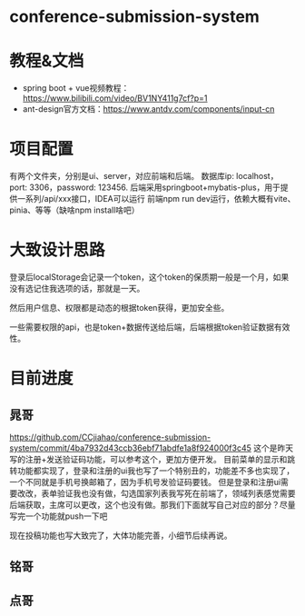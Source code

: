 # conference-submission-system

# 教程&文档
- spring boot + vue视频教程：https://www.bilibili.com/video/BV1NY411g7cf?p=1
- ant-design官方文档：https://www.antdv.com/components/input-cn  

# 项目配置
有两个文件夹，分别是ui、server，对应前端和后端。
数据库ip: localhost，port: 3306，password: 123456.
后端采用springboot+mybatis-plus，用于提供一系列/api/xxx接口，IDEA可以运行
前端npm run dev运行，依赖大概有vite、pinia、等等（缺啥npm install啥吧）

# 大致设计思路
登录后localStorage会记录一个token，这个token的保质期一般是一个月，如果没有选记住我选项的话，那就是一天。

然后用户信息、权限都是动态的根据token获得，更加安全些。

一些需要权限的api，也是token+数据传送给后端，后端根据token验证数据有效性。

# 目前进度
## 晁哥
https://github.com/CCjiahao/conference-submission-system/commit/4ba7932d43ccb36ebf71abdfe1a8f924000f3c45  这个是昨天写的注册+发送验证码功能，可以参考这个，更加方便开发。
目前菜单的显示和跳转功能都实现了，登录和注册的ui我也写了一个特别丑的，功能差不多也实现了，一个不同就是手机号换邮箱了，因为手机号发验证码要钱。
但是登录和注册ui需要改改，表单验证我也没有做，勾选国家列表我写死在前端了，领域列表感觉需要后端获取，主席可以更改，这个也没有做。那我们下面就写自己对应的部分？尽量写完一个功能就push一下吧

现在投稿功能也写大致完了，大体功能完善，小细节后续再说。

## 铭哥


## 点哥
